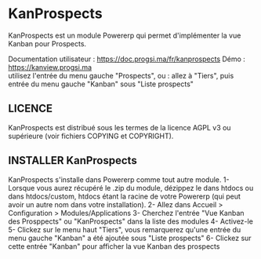 # KanProspects

KanProspects est un module Powererp qui permet d'implémenter la vue Kanban pour Prospects.

Documentation utilisateur : https://doc.progsi.ma/fr/kanprospects
Démo : https://kanview.progsi.ma  
utilisez l'entrée du menu gauche "Prospects", ou :
allez à "Tiers", puis entrée du menu gauche "Kanban" sous "Liste prospects"


## LICENCE

KanProspects est distribué sous les termes de la licence AGPL v3 ou supérieure (voir fichiers COPYING et COPYRIGHT).


## INSTALLER KanProspects

KanProspects s'installe dans Powererp comme tout autre module.
1- Lorsque vous aurez récupéré le .zip du module, dézippez le dans htdocs ou dans htdocs/custom, 
htdocs étant la racine de votre Powererp (qui peut avoir un autre nom dans votre installation).
2- Allez dans Accueil > Configuration > Modules/Applications
3- Cherchez l'entrée "Vue Kanban des Prosppects" ou "KanProspects" dans la liste des modules
4- Activez-le
5- Clickez sur le menu haut "Tiers", vous remarquerez qu'une entrée du menu gauche "Kanban" a été ajoutée sous "Liste prospects"
6- Clickez sur cette entrée "Kanban" pour afficher la vue Kanban des prospects






